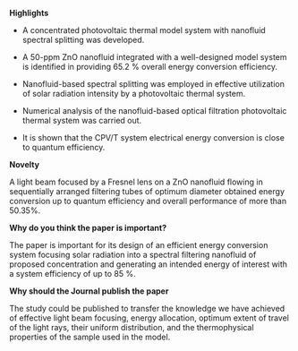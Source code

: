**Highlights**

-   A concentrated photovoltaic thermal model system with nanofluid
    spectral splitting was developed.

-   A 50-ppm ZnO nanofluid integrated with a
    well-designed model system is identified in providing 65.2 % overall
    energy conversion efficiency.

-   Nanofluid-based spectral splitting was employed in effective
    utilization of solar radiation intensity by a photovoltaic thermal
    system.

-   Numerical analysis of the nanofluid-based optical filtration
    photovoltaic thermal system was carried out.

-   It is shown that the CPV/T system electrical energy conversion
    is close to quantum efficiency.

**Novelty**

A light beam focused by a Fresnel lens on a ZnO nanofluid flowing in
sequentially arranged filtering tubes of optimum diameter
obtained energy conversion up to quantum efficiency and overall
performance of more than 50.35%.

**Why do you think the paper is important?**

The paper is important for its design of an efficient energy conversion
system focusing solar radiation into a spectral filtering nanofluid
of proposed concentration and generating an intended energy of interest with a system
efficiency of up to 85 %.

**Why should the Journal publish the paper**

The study could be published to transfer the knowledge we have achieved of
effective light beam focusing, energy allocation, optimum extent of travel
of the light rays, their uniform distribution, and the thermophysical properties of the sample
used in the model.

